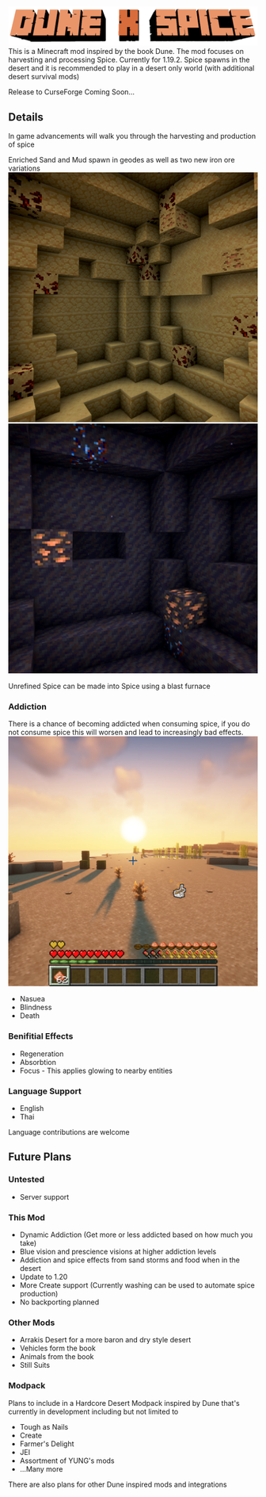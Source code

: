 ![Dune - Spice](screenshots/mod_title.png)
This is a Minecraft mod inspired by the book Dune. The mod focuses on harvesting and processing Spice. Currently for 1.19.2.
Spice spawns in the desert and it is recommended to play in a desert only world (with additional desert survival mods)

Release to CurseForge Coming Soon...

## Details
In game advancements will walk you through the harvesting and production of spice

Enriched Sand and Mud spawn in geodes as well as two new iron ore variations
![Spice Sand Geode](screenshots/spice_geode.png) ![Spice Mud Geode](screenshots/spice_mud_geode.png)

Unrefined Spice can be made into Spice using a blast furnace

### Addiction
There is a chance of becoming addicted when consuming spice, if you do not consume spice this will worsen and lead to increasingly bad effects.
![Addiction Bar](screenshots/spice_addiction_updscale.png)
- Nasuea
- Blindness
- Death

### Benifitial Effects
- Regeneration
- Absorbtion
- Focus - This applies glowing to nearby entities

### Language Support
- English
- Thai

Language contributions are welcome


## Future Plans
### Untested
- Server support

### This Mod
- Dynamic Addiction (Get more or less addicted based on how much you take)
- Blue vision and prescience visions at higher addiction levels
- Addiction and spice effects from sand storms and food when in the desert
- Update to 1.20
- More Create support (Currently washing can be used to automate spice production)
- No backporting planned

### Other Mods
- Arrakis Desert for a more baron and dry style desert
- Vehicles form the book
- Animals from the book
- Still Suits

### Modpack
Plans to include in a Hardcore Desert Modpack inspired by Dune that's currently in development including but not limited to
- Tough as Nails
- Create
- Farmer's Delight
- JEI
- Assortment of YUNG's mods
- ...Many more


There are also plans for other Dune inspired mods and integrations
